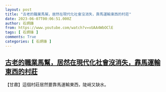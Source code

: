 ```yaml
---
layout: post
title: "古老的職業馬幫，居然在現代化社會沒消失，靠馬運輸東西的村莊"
date: 2023-06-07T00:06:51.000Z
author: 石炳鋒
from: https://www.youtube.com/watch?v=vUAA4WbOClE
tags: [ 石炳锋 ]
comments: True
categories: [ 石炳锋 ]
---
```

<!--1686096411000-->
[古老的職業馬幫，居然在現代化社會沒消失，靠馬運輸東西的村莊](https://www.youtube.com/watch?v=vUAA4WbOClE)
------

<div>
【甘肅】這個村莊居然要靠馬運輸東西，陡峭又缺水。
</div>
